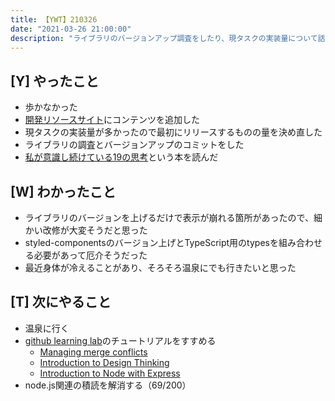 ```yaml
---
title: 【YWT】210326
date: "2021-03-26 21:00:00"
description: "ライブラリのバージョンアップ調査をしたり、現タスクの実装量について話し合いをしたりした"
---
```


## [Y] やったこと

- 歩かなかった
- [開発リソースサイト](http://rod.expfrom.me/)にコンテンツを追加した
- 現タスクの実装量が多かったので最初にリリースするものの量を決め直した
- ライブラリの調査とバージョンアップのコミットをした
- [私が意識し続けている19の思考](https://www.amazon.co.jp/gp/product/B07X9MKYTL)という本を読んだ

## [W] わかったこと

- ライブラリのバージョンを上げるだけで表示が崩れる箇所があったので、細かい改修が大変そうだと思った
- styled-componentsのバージョン上げとTypeScript用のtypesを組み合わせる必要があって厄介そうだった
- 最近身体が冷えることがあり、そろそろ温泉にでも行きたいと思った

## [T] 次にやること

- 温泉に行く
- [github learning lab](https://lab.github.com/githubtraining)のチュートリアルをすすめる
  - [Managing merge conflicts](https://lab.github.com/githubtraining/managing-merge-conflicts)
  - [Introduction to Design Thinking](https://lab.github.com/githubtraining/introduction-to-design-thinking)
  - [Introduction to Node with Express](https://lab.github.com/everydeveloper/introduction-to-node-with-express)
- node.js関連の積読を解消する（69/200）

<!-- https://twitter.com/camomile_cafe/status/1375419852354056198?s=20 -->
